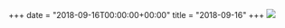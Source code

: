+++
date = "2018-09-16T00:00:00+00:00"
title = "2018-09-16"
+++
<img class="img-fluid" src="/2018-09-16.jpg" />
